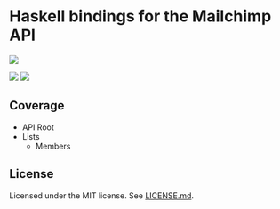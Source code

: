 # Haskell bindings for the Mailchimp API

[![][1]][0]

[0]: https://circleci.com/gh/jpvillaisaza/mailchimp-haskell
[1]: https://circleci.com/gh/jpvillaisaza/mailchimp-haskell.svg?style=shield

![][2]
![][3]

[2]: https://www.stackage.org/package/mailchimp/badge/lts
[3]: https://www.stackage.org/package/mailchimp/badge/nightly

## Coverage

- API Root
- Lists
  - Members

## License

Licensed under the MIT license. See [LICENSE.md](LICENSE.md).

[mailchimp]: http://mailchimp.com/
[mailchimp-api]: http://developer.mailchimp.com/

